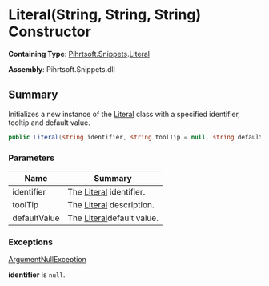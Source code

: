 # Literal\(String, String, String\) Constructor

**Containing Type**: [Pihrtsoft.Snippets](../../README.md)\.[Literal](../README.md)

**Assembly**: Pihrtsoft\.Snippets\.dll

## Summary

Initializes a new instance of the [Literal](../README.md) class with a specified identifier, tooltip and default value\.

```csharp
public Literal(string identifier, string toolTip = null, string defaultValue = "")
```

### Parameters

| Name | Summary |
| ---- | ------- |
| identifier | The [Literal](../README.md) identifier\. |
| toolTip | The [Literal](../README.md) description\. |
| defaultValue | The [Literal](../README.md)default value\. |

### Exceptions

[ArgumentNullException](https://docs.microsoft.com/en-us/dotnet/api/system.argumentnullexception)

**identifier** is `null`\.

